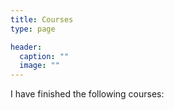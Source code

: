 ```yaml
---
title: Courses
type: page

header:
  caption: ""
  image: ""
---
```


I have finished the following courses:
